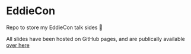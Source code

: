 # EddieCon

Repo to store my EddieCon talk sides 🙂

All slides have been hosted on GitHub pages, and are publically available [over here](https://sam-varghese.github.io/EddieCon/)
